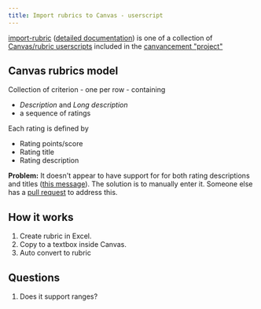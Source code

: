 ```yaml
---
title: Import rubrics to Canvas - userscript
---
```

[import-rubric](https://github.com/jamesjonesmath/canvancement/tree/master/rubrics/import-rubric) ([detailed documentation](https://community.canvaslms.com/t5/Canvas-Instructional-Designer/Importing-Rubrics-from-a-Spreadsheet/ba-p/264527)) is one of a collection of [Canvas/rubric userscripts](https://github.com/jamesjonesmath/canvancement/tree/master/rubrics) included in the [canvancement "project"](https://github.com/jamesjonesmath/canvancement/)

## Canvas rubrics model

Collection of criterion - one per row - containing

- _Description_ and _Long description_
- a sequence of ratings

Each rating is defined by

- Rating points/score 
- Rating title 
- Rating description

**Problem:** It doesn't appear to have support for for both rating descriptions and titles ([this message](https://community.canvaslms.com/t5/Canvas-Instructional-Designer/Importing-Rubrics-from-a-Spreadsheet/bc-p/264577/highlight/true#M921)). The solution is to manually enter it. Someone else has a [pull request](https://github.com/espertus/canvancement) to address this.




## How it works

1. Create rubric in Excel.
2. Copy to a textbox inside Canvas.
3. Auto convert to rubric


## Questions

1. Does it support ranges?